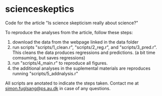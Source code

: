 # scienceskeptics
Code for the article "Is science skepticism really about science?"

To reproduce the analyses from the article, follow these steps:

1) download the data from the webpage linked in the data folder
2) run scripts "scripts/1_clean.r", "scripts/2_reg.r", and "scripts/3_pred.r". This cleans the data produces regressions and predictions. (a bit time comsuming, but saves regressions)
3) run "scripts/4_main.r" to reproduce all figures.
4) the additional analyses in the suplemental materials are reproduces running "scripts/5_addnalysis.r"

All scripts are anotated to indicate the steps taken. Contact me at simon.fuglsang@ps.au.dk in case of any questions.
